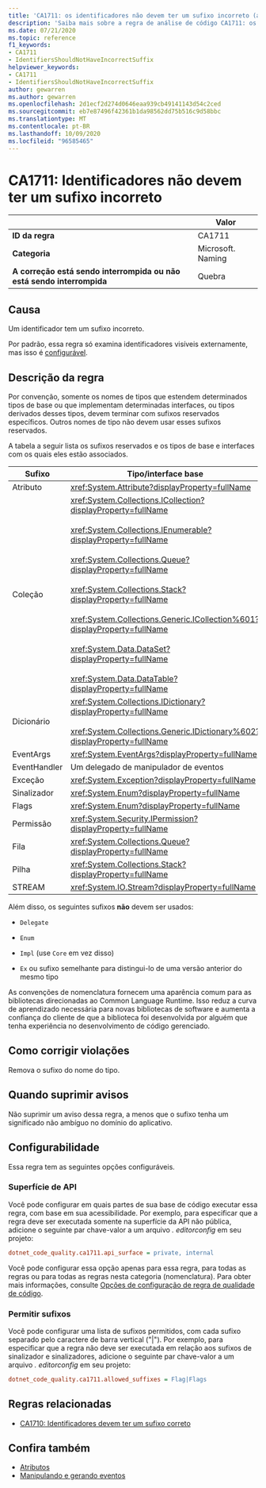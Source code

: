 ```yaml
---
title: 'CA1711: os identificadores não devem ter um sufixo incorreto (análise de código)'
description: 'Saiba mais sobre a regra de análise de código CA1711: os identificadores não devem ter um sufixo incorreto'
ms.date: 07/21/2020
ms.topic: reference
f1_keywords:
- CA1711
- IdentifiersShouldNotHaveIncorrectSuffix
helpviewer_keywords:
- CA1711
- IdentifiersShouldNotHaveIncorrectSuffix
author: gewarren
ms.author: gewarren
ms.openlocfilehash: 2d1ecf2d274d0646eaa939cb49141143d54c2ced
ms.sourcegitcommit: eb7e87496f42361b1da98562dd75b516c9d58bbc
ms.translationtype: MT
ms.contentlocale: pt-BR
ms.lasthandoff: 10/09/2020
ms.locfileid: "96585465"
---
```

# <a name="ca1711-identifiers-should-not-have-incorrect-suffix"></a>CA1711: Identificadores não devem ter um sufixo incorreto

| | Valor |
|-|-|
| **ID da regra** |CA1711|
| **Categoria** |Microsoft. Naming|
| **A correção está sendo interrompida ou não está sendo interrompida** |Quebra|

## <a name="cause"></a>Causa

Um identificador tem um sufixo incorreto.

Por padrão, essa regra só examina identificadores visíveis externamente, mas isso é [configurável](#configurability).

## <a name="rule-description"></a>Descrição da regra

Por convenção, somente os nomes de tipos que estendem determinados tipos de base ou que implementam determinadas interfaces, ou tipos derivados desses tipos, devem terminar com sufixos reservados específicos. Outros nomes de tipo não devem usar esses sufixos reservados.

A tabela a seguir lista os sufixos reservados e os tipos de base e interfaces com os quais eles estão associados.

|Sufixo|Tipo/interface base|
|------------|--------------------------|
|Atributo|<xref:System.Attribute?displayProperty=fullName>|
|Coleção|<xref:System.Collections.ICollection?displayProperty=fullName><br/><br/><xref:System.Collections.IEnumerable?displayProperty=fullName><br/><br/><xref:System.Collections.Queue?displayProperty=fullName><br/><br/><xref:System.Collections.Stack?displayProperty=fullName><br/><br/><xref:System.Collections.Generic.ICollection%601?displayProperty=fullName><br/><br/><xref:System.Data.DataSet?displayProperty=fullName><br/><br/><xref:System.Data.DataTable?displayProperty=fullName>|
|Dicionário|<xref:System.Collections.IDictionary?displayProperty=fullName><br/><br/><xref:System.Collections.Generic.IDictionary%602?displayProperty=fullName>|
|EventArgs|<xref:System.EventArgs?displayProperty=fullName>|
|EventHandler|Um delegado de manipulador de eventos|
|Exceção|<xref:System.Exception?displayProperty=fullName>|
|Sinalizador|<xref:System.Enum?displayProperty=fullName>|
|Flags|<xref:System.Enum?displayProperty=fullName>|
|Permissão|<xref:System.Security.IPermission?displayProperty=fullName>|
|Fila|<xref:System.Collections.Queue?displayProperty=fullName>|
|Pilha|<xref:System.Collections.Stack?displayProperty=fullName>|
|STREAM|<xref:System.IO.Stream?displayProperty=fullName>|

Além disso, os seguintes sufixos **não** devem ser usados:

- `Delegate`

- `Enum`

- `Impl` (use `Core` em vez disso)

- `Ex` ou sufixo semelhante para distingui-lo de uma versão anterior do mesmo tipo

As convenções de nomenclatura fornecem uma aparência comum para as bibliotecas direcionadas ao Common Language Runtime. Isso reduz a curva de aprendizado necessária para novas bibliotecas de software e aumenta a confiança do cliente de que a biblioteca foi desenvolvida por alguém que tenha experiência no desenvolvimento de código gerenciado.

## <a name="how-to-fix-violations"></a>Como corrigir violações

Remova o sufixo do nome do tipo.

## <a name="when-to-suppress-warnings"></a>Quando suprimir avisos

Não suprimir um aviso dessa regra, a menos que o sufixo tenha um significado não ambíguo no domínio do aplicativo.

## <a name="configurability"></a>Configurabilidade

Essa regra tem as seguintes opções configuráveis.

### <a name="api-surface"></a>Superfície de API

Você pode configurar em quais partes de sua base de código executar essa regra, com base em sua acessibilidade. Por exemplo, para especificar que a regra deve ser executada somente na superfície da API não pública, adicione o seguinte par chave-valor a um arquivo *. editorconfig* em seu projeto:

```ini
dotnet_code_quality.ca1711.api_surface = private, internal
```

Você pode configurar essa opção apenas para essa regra, para todas as regras ou para todas as regras nesta categoria (nomenclatura). Para obter mais informações, consulte [Opções de configuração de regra de qualidade de código](../code-quality-rule-options.md).

### <a name="allow-suffixes"></a>Permitir sufixos

Você pode configurar uma lista de sufixos permitidos, com cada sufixo separado pelo caractere de barra vertical ("|"). Por exemplo, para especificar que a regra não deve ser executada em relação aos sufixos de sinalizador e sinalizadores, adicione o seguinte par chave-valor a um arquivo *. editorconfig* em seu projeto:

```ini
dotnet_code_quality.ca1711.allowed_suffixes = Flag|Flags
```

## <a name="related-rules"></a>Regras relacionadas

- [CA1710: Identificadores devem ter um sufixo correto](ca1710.md)

## <a name="see-also"></a>Confira também

- [Atributos](../../../standard/design-guidelines/attributes.md)
- [Manipulando e gerando eventos](../../../standard/events/index.md)
